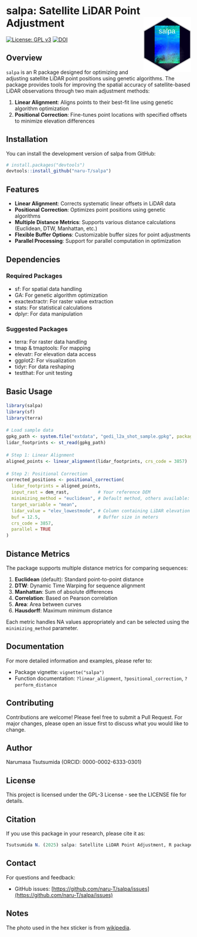 # salpa: Satellite LiDAR Point Adjustment <img src="inst/hex/salpa_hex.png" align="right" height="150" />

<!-- badges: start -->
[![License: GPL v3](https://img.shields.io/badge/License-GPLv3-blue.svg)](https://www.gnu.org/licenses/gpl-3.0)
[![DOI](https://zenodo.org/badge/929837682.svg)](https://doi.org/10.5281/zenodo.15041709)
<!-- badges: end -->

## Overview

`salpa` is an R package designed for optimizing and adjusting satellite LiDAR point positions using genetic algorithms. The package provides tools for improving the spatial accuracy of satellite-based LiDAR observations through two main adjustment methods:

1. **Linear Alignment**: Aligns points to their best-fit line using genetic algorithm optimization
2. **Positional Correction**: Fine-tunes point locations with specified offsets to minimize elevation differences

## Installation

You can install the development version of salpa from GitHub:

```r
# install.packages("devtools")
devtools::install_github("naru-T/salpa")
```

## Features

- **Linear Alignment**: Corrects systematic linear offsets in LiDAR data
- **Positional Correction**: Optimizes point positions using genetic algorithms
- **Multiple Distance Metrics**: Supports various distance calculations (Euclidean, DTW, Manhattan, etc.)
- **Flexible Buffer Options**: Customizable buffer sizes for point adjustments
- **Parallel Processing**: Support for parallel computation in optimization

## Dependencies

### Required Packages
- sf: For spatial data handling
- GA: For genetic algorithm optimization
- exactextractr: For raster value extraction
- stats: For statistical calculations
- dplyr: For data manipulation

### Suggested Packages
- terra: For raster data handling
- tmap & tmaptools: For mapping
- elevatr: For elevation data access
- ggplot2: For visualization
- tidyr: For data reshaping
- testthat: For unit testing

## Basic Usage

```r
library(salpa)
library(sf)
library(terra)

# Load sample data
gpkg_path <- system.file("extdata", "gedi_l2a_shot_sample.gpkg", package = "salpa")
lidar_footprints <- st_read(gpkg_path)

# Step 1: Linear Alignment
aligned_points <- linear_alignment(lidar_footprints, crs_code = 3857)

# Step 2: Positional Correction
corrected_positions <- positional_correction(
  lidar_footprints = aligned_points,
  input_rast = dem_rast,           # Your reference DEM
  minimizing_method = "euclidean", # Default method, others available: "dtw", "manhattan", "correlation", "area", "hausdorff"
  target_variable = "mean",
  lidar_value = "elev_lowestmode", # Column containing LiDAR elevation values
  buf = 12.5,                      # Buffer size in meters
  crs_code = 3857,
  parallel = TRUE
)
```

## Distance Metrics

The package supports multiple distance metrics for comparing sequences:

1. **Euclidean** (default): Standard point-to-point distance
2. **DTW**: Dynamic Time Warping for sequence alignment
3. **Manhattan**: Sum of absolute differences
4. **Correlation**: Based on Pearson correlation
5. **Area**: Area between curves
6. **Hausdorff**: Maximum minimum distance

Each metric handles NA values appropriately and can be selected using the `minimizing_method` parameter.

## Documentation

For more detailed information and examples, please refer to:
- Package vignette: `vignette("salpa")`
- Function documentation: `?linear_alignment`, `?positional_correction`, `?perform_distance`

## Contributing

Contributions are welcome! Please feel free to submit a Pull Request. For major changes, please open an issue first to discuss what you would like to change.

## Author

Narumasa Tsutsumida (ORCID: 0000-0002-6333-0301)

## License

This project is licensed under the GPL-3 License - see the LICENSE file for details.

## Citation

If you use this package in your research, please cite it as:

```r
Tsutsumida N. (2025) salpa: Satellite LiDAR Point Adjustment, R package version 0.0.1.1, https://github.com/naru-T/salpa
```

## Contact

For questions and feedback:
- GitHub issues: [https://github.com/naru-T/salpa/issues](https://github.com/naru-T/salpa/issues)

## Notes

The photo used in the hex sticker is from [wikipedia](https://en.wikipedia.org/wiki/Salp#/media/File:Sea_Salp_Chain.jpg).
